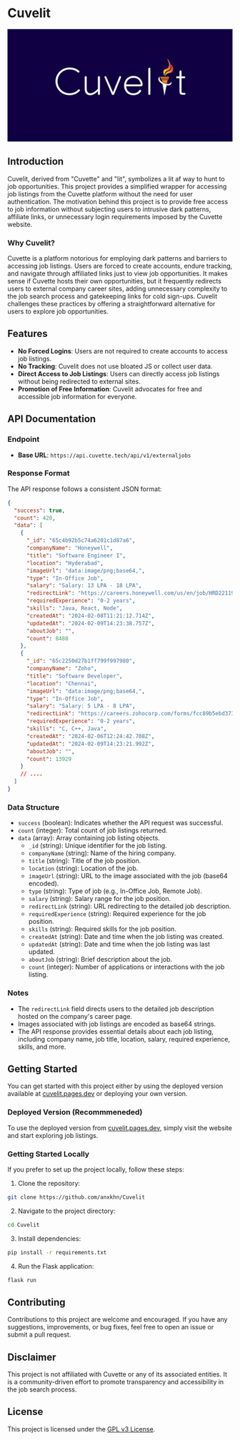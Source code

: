 # Cuvelit

![Cuvelit](https://raw.githubusercontent.com/anxkhn/Cuvelit/main/cuvelit.jpg)

## Introduction

Cuvelit, derived from "Cuvette" and "lit", symbolizes a lit af way to hunt to job opportunities. This project provides a simplified wrapper for accessing job listings from the Cuvette platform without the need for user authentication. The motivation behind this project is to provide free access to job information without subjecting users to intrusive dark patterns, affiliate links, or unnecessary login requirements imposed by the Cuvette website.

### Why Cuvelit?

Cuvette is a platform notorious for employing dark patterns and barriers to accessing job listings. Users are forced to create accounts, endure tracking, and navigate through affiliated links just to view job opportunities. It makes sense if Cuvette hosts their own opportunities, but it frequently redirects users to external company career sites, adding unnecessary complexity to the job search process and gatekeeping links for cold sign-ups. Cuvelit challenges these practices by offering a straightforward alternative for users to explore job opportunities.

## Features

- **No Forced Logins**: Users are not required to create accounts to access job listings.
- **No Tracking**: Cuvelit does not use bloated JS or collect user data.
- **Direct Access to Job Listings**: Users can directly access job listings without being redirected to external sites.
- **Promotion of Free Information**: Cuvelit advocates for free and accessible job information for everyone.

## API Documentation

### Endpoint

- **Base URL**: `https://api.cuvette.tech/api/v1/externaljobs`

### Response Format

The API response follows a consistent JSON format:

```json
{
  "success": true,
  "count": 420,
  "data": [
    {
      "_id": "65c4b92b5c74a6201c1d87a6",
      "companyName": "Honeywell",
      "title": "Software Engineer I",
      "location": "Hyderabad",
      "imageUrl": "data:image/png;base64,",
      "type": "In-Office Job",
      "salary": "Salary: 13 LPA - 18 LPA",
      "redirectLink": "https://careers.honeywell.com/us/en/job/HRD221192/",
      "requiredExperience": "0-2 years",
      "skills": "Java, React, Node",
      "createdAt": "2024-02-08T11:21:12.714Z",
      "updatedAt": "2024-02-09T14:23:38.757Z",
      "aboutJob": "",
      "count": 8488
    },
    {
      "_id": "65c2250d27b1ff799f997980",
      "companyName": "Zoho",
      "title": "Software Developer",
      "location": "Chennai",
      "imageUrl": "data:image/png;base64,",
      "type": "In-Office Job",
      "salary": "Salary: 5 LPA - 8 LPA",
      "redirectLink": "https://careers.zohocorp.com/forms/fcc89b5ebd373d598e0224d10f2199d1a8839a1914d1ba3a141e0b0ddcfcfc32",
      "requiredExperience": "0-2 years",
      "skills": "C, C++, Java",
      "createdAt": "2024-02-06T12:24:42.708Z",
      "updatedAt": "2024-02-09T14:23:21.992Z",
      "aboutJob": "",
      "count": 13929
    }
    // ....
  ]
}
```

### Data Structure

- `success` (boolean): Indicates whether the API request was successful.
- `count` (integer): Total count of job listings returned.
- `data` (array): Array containing job listing objects.
  - `_id` (string): Unique identifier for the job listing.
  - `companyName` (string): Name of the hiring company.
  - `title` (string): Title of the job position.
  - `location` (string): Location of the job.
  - `imageUrl` (string): URL to the image associated with the job (base64 encoded).
  - `type` (string): Type of job (e.g., In-Office Job, Remote Job).
  - `salary` (string): Salary range for the job position.
  - `redirectLink` (string): URL redirecting to the detailed job description.
  - `requiredExperience` (string): Required experience for the job position.
  - `skills` (string): Required skills for the job position.
  - `createdAt` (string): Date and time when the job listing was created.
  - `updatedAt` (string): Date and time when the job listing was last updated.
  - `aboutJob` (string): Brief description about the job.
  - `count` (integer): Number of applications or interactions with the job listing.

### Notes

- The `redirectLink` field directs users to the detailed job description hosted on the company's career page.
- Images associated with job listings are encoded as base64 strings.
- The API response provides essential details about each job listing, including company name, job title, location, salary, required experience, skills, and more.

## Getting Started

You can get started with this project either by using the deployed version available at [cuvelit.pages.dev](https://cuvelit.pages.dev) or deploying your own version.

### Deployed Version (Recommmeneded)

To use the deployed version from [cuvelit.pages.dev](https://cuvelit.pages.dev), simply visit the website and start exploring job listings.

### Getting Started Locally

If you prefer to set up the project locally, follow these steps:

1. Clone the repository:

```bash
git clone https://github.com/anxkhn/Cuvelit
```

2. Navigate to the project directory:

```bash
cd Cuvelit
```

3. Install dependencies:

```bash
pip install -r requirements.txt
```

4. Run the Flask application:

```bash
flask run
```

## Contributing

Contributions to this project are welcome and encouraged. If you have any suggestions, improvements, or bug fixes, feel free to open an issue or submit a pull request.

## Disclaimer

This project is not affiliated with Cuvette or any of its associated entities. It is a community-driven effort to promote transparency and accessibility in the job search process.

## License

This project is licensed under the [GPL v3 License](https://github.com/anxkhn/Cuvelit/LICENSE).
